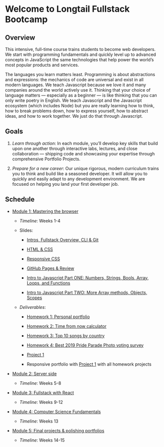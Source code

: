 # Welcome to Longtail Fullstack Bootcamp

## Overview
This intensive, full-time course trains students to become web developers. We start with programming fundamentals and quickly level up to advanced concepts in JavaScript the same technologies that help power the world’s most popular products and services.

The languages you learn matters least. Programming is about abstractions and expressions: the mechanics of code are universal and exist in all modern languages. We teach Javascript because we love it and many companies around the world actively use it. Thinking that your choice of language matters — especially as a beginner — is like thinking that you can only write poetry in English. We teach Javascript and the Javascript ecosystem (which includes Node) but you are really learning how to think, how to break problems down, how to express yourself, how to abstract ideas, and how to work together. We just do that through Javascript.

## Goals
1. *Learn through action*: In each module, you’ll develop key skills that build upon one another through interactive labs, lectures, and close collaboration — shipping code and showcasing your expertise through comprehensive Portfolio Projects.

2. *Prepare for a new career*: Our unique rigorous, modern curriculum trains you to think and build like a seasoned developer. It will allow you to quickly and easily adapt to any development environment. We are focused on helping you land your first developer job.

## Schedule

* [Module 1: Mastering the browser](./class-contents/mod-1-mastering-the-browser)
    - _Timeline_: Weeks 1-4
    - Slides:
        * [Intros, Fullstack Overview, CLI & Git  ](https://docs.google.com/presentation/d/1TfxrbzuuU5eurts-eBP6ot7-_w3rSPoN2C18win1ChE/edit?usp=sharing)

        * [HTML & CSS](https://docs.google.com/presentation/d/14_PdCWlP3p7EsZu6-TDxGMkY8DtwQ4DZBYAVa4oaq78/edit?usp=sharing)

        * [Responsive CSS](https://docs.google.com/presentation/d/1DVmYKFrz2-7Q4DJvGQFpfut09s5Tb3kL3DPEqIC_Ol4/edit?usp=sharing)

        * [GitHub Pages & Review](https://docs.google.com/presentation/d/1YtMQ3XIbu-w3K6SLSWgWfTOGEci7HIpCqxwmC23eCJ8/edit?usp=sharing)

        * [Intro to Javascript Part ONE: Numbers, Strings, Bools, Array, Loops, and Functions](https://docs.google.com/presentation/d/1wxaW5oG0dp46wwVjQ9C5L_iMcWsgnqa1wDmJCtBlv5U/edit?usp=sharing)

        * [Intro to Javascript Part TWO: More Array methods, Objects, Scopes](https://docs.google.com/presentation/d/15hkpV9rLISn_q1k7j2nBFeZcUsPDgfR9x5fDG2G1hHY/edit?usp=sharing)
        
    - _Deliverables_:
        * [Homework 1: Personal portfolio](./class-contents/mod-1-mastering-the-browser/01-cmd-git-html-css/deliverables/hmwk-1-personal-portfolio.md)

        * [Homework 2: Time from now calculator](./class-contents/mod-1-mastering-the-browser/02-javascript-jquery/deliverables/hmwk-2-time-from-now-calculator.md)

        * [Homework 3: Top 10 songs by country](./class-contents/mod-1-mastering-the-browser/03-api-fetch-ajax/deliverables/hmwk-3-top-10-songs-by-country.md)

        * [Homework 4: Best 2019 Pride Parade Photo voting survey](./class-contents/mod-1-mastering-the-browser/04-localstorage-firebase/deliverables/hmwk-4-best-pride-parade-photo-vote.md)

        * [Project 1](./class-contents/mod-1-mastering-the-browser/project-1/instructions.md)

        * Responsive portfolio with [Project 1](./class-contents/mod-1-mastering-the-browser/project-1/instructions.md) with all homework projects
        
* [Module 2: Server side](./class-contents/mod-2-server-side)
    - _Timeline_: Weeks 5-8

* [Module 3: Fullstack with React](./class-contents/mod-3-fullstack-with-react)
    - _Timeline_: Weeks 9-12

* [Module 4: Computer Science Fundamentals](./class-contents/mod-4-comp-science-fundamentals)
    - _Timeline_: Weeks 13

* [Module 5: Final projects & polishing portfolios](./class-contents/mod-5-final-projects-polishing-portfolios)
    - _Timeline_: Weeks 14-15

